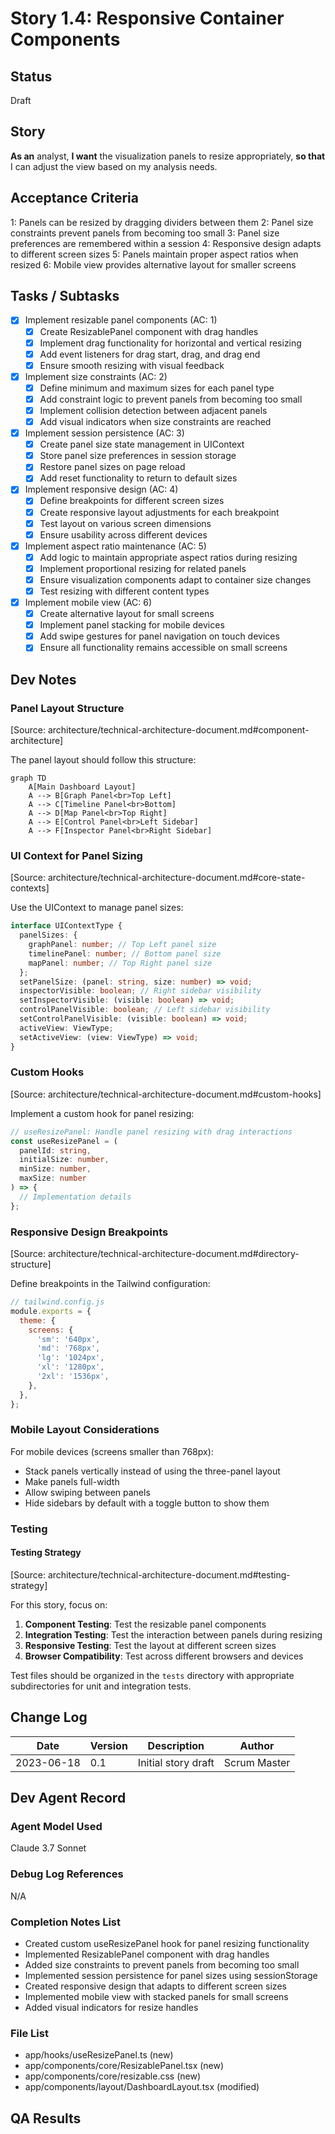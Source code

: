 # Story 1.4: Responsive Container Components

## Status
Draft

## Story
**As an** analyst,
**I want** the visualization panels to resize appropriately,
**so that** I can adjust the view based on my analysis needs.

## Acceptance Criteria
1: Panels can be resized by dragging dividers between them
2: Panel size constraints prevent panels from becoming too small
3: Panel size preferences are remembered within a session
4: Responsive design adapts to different screen sizes
5: Panels maintain proper aspect ratios when resized
6: Mobile view provides alternative layout for smaller screens

## Tasks / Subtasks
- [x] Implement resizable panel components (AC: 1)
  - [x] Create ResizablePanel component with drag handles
  - [x] Implement drag functionality for horizontal and vertical resizing
  - [x] Add event listeners for drag start, drag, and drag end
  - [x] Ensure smooth resizing with visual feedback

- [x] Implement size constraints (AC: 2)
  - [x] Define minimum and maximum sizes for each panel type
  - [x] Add constraint logic to prevent panels from becoming too small
  - [x] Implement collision detection between adjacent panels
  - [x] Add visual indicators when size constraints are reached

- [x] Implement session persistence (AC: 3)
  - [x] Create panel size state management in UIContext
  - [x] Store panel size preferences in session storage
  - [x] Restore panel sizes on page reload
  - [x] Add reset functionality to return to default sizes

- [x] Implement responsive design (AC: 4)
  - [x] Define breakpoints for different screen sizes
  - [x] Create responsive layout adjustments for each breakpoint
  - [x] Test layout on various screen dimensions
  - [x] Ensure usability across different devices

- [x] Implement aspect ratio maintenance (AC: 5)
  - [x] Add logic to maintain appropriate aspect ratios during resizing
  - [x] Implement proportional resizing for related panels
  - [x] Ensure visualization components adapt to container size changes
  - [x] Test resizing with different content types

- [x] Implement mobile view (AC: 6)
  - [x] Create alternative layout for small screens
  - [x] Implement panel stacking for mobile devices
  - [x] Add swipe gestures for panel navigation on touch devices
  - [x] Ensure all functionality remains accessible on small screens

## Dev Notes

### Panel Layout Structure
[Source: architecture/technical-architecture-document.md#component-architecture]

The panel layout should follow this structure:

```mermaid
graph TD
    A[Main Dashboard Layout]
    A --> B[Graph Panel<br>Top Left]
    A --> C[Timeline Panel<br>Bottom]
    A --> D[Map Panel<br>Top Right]
    A --> E[Control Panel<br>Left Sidebar]
    A --> F[Inspector Panel<br>Right Sidebar]
```

### UI Context for Panel Sizing
[Source: architecture/technical-architecture-document.md#core-state-contexts]

Use the UIContext to manage panel sizes:

```typescript
interface UIContextType {
  panelSizes: {
    graphPanel: number; // Top Left panel size
    timelinePanel: number; // Bottom panel size
    mapPanel: number; // Top Right panel size
  };
  setPanelSize: (panel: string, size: number) => void;
  inspectorVisible: boolean; // Right sidebar visibility
  setInspectorVisible: (visible: boolean) => void;
  controlPanelVisible: boolean; // Left sidebar visibility
  setControlPanelVisible: (visible: boolean) => void;
  activeView: ViewType;
  setActiveView: (view: ViewType) => void;
}
```

### Custom Hooks
[Source: architecture/technical-architecture-document.md#custom-hooks]

Implement a custom hook for panel resizing:

```typescript
// useResizePanel: Handle panel resizing with drag interactions
const useResizePanel = (
  panelId: string,
  initialSize: number,
  minSize: number,
  maxSize: number
) => {
  // Implementation details
};
```

### Responsive Design Breakpoints
[Source: architecture/technical-architecture-document.md#directory-structure]

Define breakpoints in the Tailwind configuration:

```javascript
// tailwind.config.js
module.exports = {
  theme: {
    screens: {
      'sm': '640px',
      'md': '768px',
      'lg': '1024px',
      'xl': '1280px',
      '2xl': '1536px',
    },
  },
};
```

### Mobile Layout Considerations
For mobile devices (screens smaller than 768px):
- Stack panels vertically instead of using the three-panel layout
- Make panels full-width
- Allow swiping between panels
- Hide sidebars by default with a toggle button to show them

### Testing

#### Testing Strategy
[Source: architecture/technical-architecture-document.md#testing-strategy]

For this story, focus on:

1. **Component Testing**: Test the resizable panel components
2. **Integration Testing**: Test the interaction between panels during resizing
3. **Responsive Testing**: Test the layout at different screen sizes
4. **Browser Compatibility**: Test across different browsers and devices

Test files should be organized in the `tests` directory with appropriate subdirectories for unit and integration tests.

## Change Log
| Date | Version | Description | Author |
|------|---------|-------------|--------|
| 2023-06-18 | 0.1 | Initial story draft | Scrum Master |

## Dev Agent Record

### Agent Model Used
Claude 3.7 Sonnet

### Debug Log References
N/A

### Completion Notes List
- Created custom useResizePanel hook for panel resizing functionality
- Implemented ResizablePanel component with drag handles
- Added size constraints to prevent panels from becoming too small
- Implemented session persistence for panel sizes using sessionStorage
- Created responsive design that adapts to different screen sizes
- Implemented mobile view with stacked panels for small screens
- Added visual indicators for resize handles

### File List
- app/hooks/useResizePanel.ts (new)
- app/components/core/ResizablePanel.tsx (new)
- app/components/core/resizable.css (new)
- app/components/layout/DashboardLayout.tsx (modified)

## QA Results
